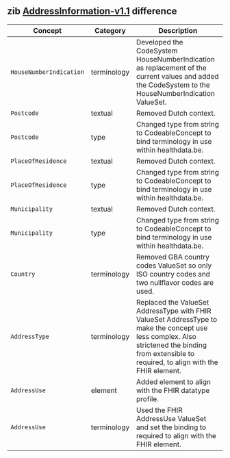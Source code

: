 ## zib [AddressInformation-v1.1](https://zibs.nl/wiki/AddressInformation-v1.1(2020EN)) difference

| Concept         | Category          | Description                             | 
|-----------------|-------------------|-----------------------------------------|
|`HouseNumberIndication` | terminology | Developed the CodeSystem HouseNumberIndication as replacement of the current values and added the CodeSystem to the HouseNumberIndication ValueSet. |
|`Postcode` | textual | Removed Dutch context.|
|`Postcode` | type |  Changed type from string to CodeableConcept to bind terminology in use within healthdata.be.|
|`PlaceOfResidence` | textual | Removed Dutch context.|
|`PlaceOfResidence` | type |  Changed type from string to CodeableConcept to bind terminology in use within healthdata.be. |
|`Municipality` | textual | Removed Dutch context. |
|`Municipality` | type |  Changed type from string to CodeableConcept to bind terminology in use within healthdata.be.|
|`Country` | terminology | Removed GBA country codes ValueSet so only ISO country codes and two nullflavor codes are used. |
|`AddressType` | terminology | Replaced the ValueSet AddressType with FHIR ValueSet AddressType to make the concept use less complex. Also strictened the binding from extensible to required, to align with the FHIR element. |
|`AddressUse` | element | Added element to align with the FHIR datatype profile. |
|`AddressUse` | terminology | Used the FHIR AddressUse ValueSet  and set the binding to required to align with the FHIR element. |

